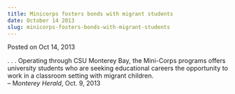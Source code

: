 ```yaml
---
title: Minicorps fosters bonds with migrant students
date: October 14 2013
slug: minicorps-fosters-bonds-with-migrant-students
---
```


 



<span class="date">Posted on Oct 14, 2013    </span>
<p>. . . Operating through CSU Monterey Bay, the Mini-Corps
programs offers university students who are seeking educational
careers the opportunity to work in a classroom setting with migrant
children.<br>
&#x2013; M<em>onterey Herald</em>, Oct. 9, 2013</br></p>





 
